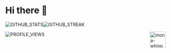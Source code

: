 # Hi there 👋

![GITHUB_STATS]![GITHUB_STREAK]


![PROFILE_VIEWS] <img alt="mona-whisper"  width="50" align="right" src="https://github.githubassets.com/images/mona-whisper.gif"/>



[TOP_LANGS]: https://github-readme-stats.vercel.app/api/top-langs/?username=rak-maniak&show_icons=true&theme=dark&locale=en&count_private=true&hide=stars,issues

[GITHUB_STATS]: https://github-readme-stats.vercel.app/api?username=rak-maniak&show_icons=true&theme=dark&locale=en&count_private=true&hide=stars,issues&hide_border=true&bg_color=0D1117&card_width=290

[GITHUB_STREAK]: https://github-readme-streak-stats.herokuapp.com/?user=rak-maniak&theme=dark&hide_border=true&background=0D1117&card_width=400

[PROFILE_VIEWS]: https://hits.seeyoufarm.com/api/count/incr/badge.svg?url=https%3A%2F%2Fgithub.com%2Frak-maniak%2Frak-maniak&count_bg=%230D1117&title_bg=%230D1117&icon=&icon_color=%23FFFFFF&title=%F0%9F%91%80&edge_flat=false
